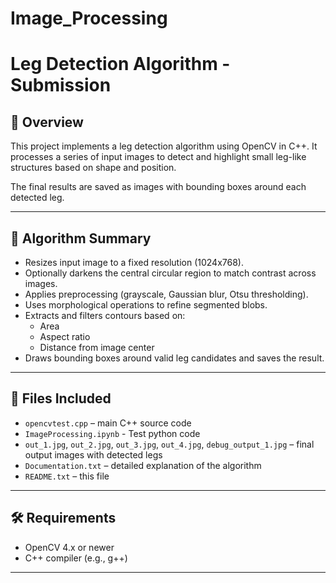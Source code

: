 # Image_Processing

# Leg Detection Algorithm - Submission

## 📌 Overview
This project implements a leg detection algorithm using OpenCV in C++. It processes a series of input images to detect and highlight small leg-like structures based on shape and position.

The final results are saved as images with bounding boxes around each detected leg.

---

## 🧠 Algorithm Summary
- Resizes input image to a fixed resolution (1024x768).
- Optionally darkens the central circular region to match contrast across images.
- Applies preprocessing (grayscale, Gaussian blur, Otsu thresholding).
- Uses morphological operations to refine segmented blobs.
- Extracts and filters contours based on:
  - Area
  - Aspect ratio
  - Distance from image center
- Draws bounding boxes around valid leg candidates and saves the result.

---

## 📁 Files Included
- `opencvtest.cpp` – main C++ source code
- `ImageProcessing.ipynb` - Test python code
- `out_1.jpg`, `out_2.jpg`, `out_3.jpg`, `out_4.jpg`, `debug_output_1.jpg` – final output images with detected legs
- `Documentation.txt` – detailed explanation of the algorithm
- `README.txt` – this file

---

## 🛠 Requirements
- OpenCV 4.x or newer
- C++ compiler (e.g., g++)

---


